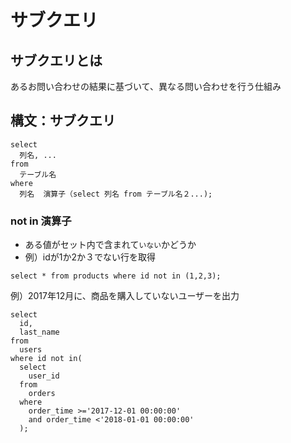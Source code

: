 # サブクエリ

## サブクエリとは
あるお問い合わせの結果に基づいて、異なる問い合わせを行う仕組み

## 構文：サブクエリ
```
select
  列名, ...
from
  テーブル名
where
  列名  演算子（select 列名 from テーブル名２...);
```




### not in 演算子
* ある値がセット内で含まれて`いない`かどうか
* 例）idが1か2か３でない行を取得

```
select * from products where id not in (1,2,3);
```
例）2017年12月に、商品を購入していないユーザーを出力
```
select
  id,
  last_name
from
  users
where id not in(
  select
    user_id
  from
    orders
  where
    order_time >='2017-12-01 00:00:00'
    and order_time <'2018-01-01 00:00:00'
  );
```






